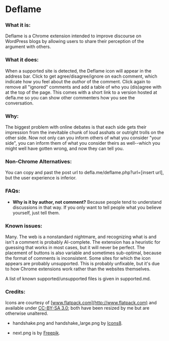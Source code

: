Deflame
=======

### What it is:

Deflame is a Chrome extension intended to improve discourse on WordPress blogs 
by allowing users to share their perception of the argument with others. 

### What it does:

When a supported site is detected, the Deflame icon will appear in the address bar.
Click to get agree/disagree/ignore on each comment, which indicate how you feel about
the *author* of the comment. Click again to remove all "ignored" comments and add
a table of who you (dis)agree with at the top of the page. This comes with a short link
to a version hosted at defla.me so you can show other commenters how you see the conversation.

### Why:

The biggest problem with online debates is that each side gets their impression from the
inevitable chunk of loud asshats or outright trolls on the other side. Now not only can
you inform others of what you consider "your side", you can inform them of what you consider
theirs as well--which you might well have gotten wrong, and now they can tell you.

### Non-Chrome Alternatives:

You can copy and past the post url to defla.me/deflame.php?url=[insert url], 
but the user experience is inferior.

### FAQs:

* **Why is it by author, not comment?** Because people tend to understand discussions
in that way. If you only want to tell people what you believe yourself, just tell them.

### Known issues:

Many. The web is a nonstandard nightmare, and recognizing what is and isn't a comment is
probably AI-complete. The extension has a heuristic for guessing that works in most cases,
but it will never be perfect. The placement of buttons is also variable and sometimes sub-optimal, 
because the format of comments is inconsistent. Some sites for which the icon appears are
probably unsupported. This is probably unfixable, but it's due to how Chrome extensions work
rather than the websites themselves.

A list of known supported/unsupported files is given in supported.md.

### Credits:

Icons are courtesy of [www.flatpack.com](http://www.flatpack.com) and available under 
[CC-BY-SA 3.0](http://creativecommons.org/licenses/by/3.0/);
both have been resized by me but are otherwise unaltered.

* handshake.png and handshake_large.png by [Icons8](http://www.icons8.com).

* next.png is by [Freepik](http://www.freepik.com).
